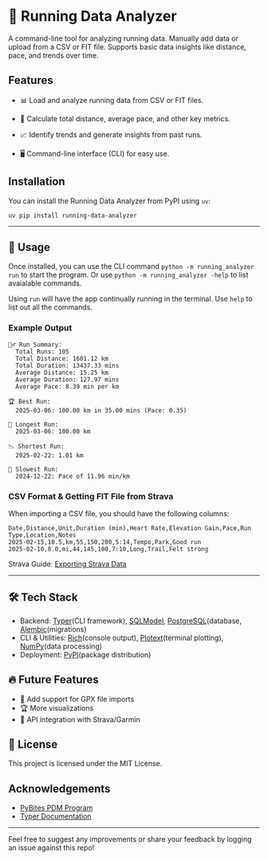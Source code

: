 # 🏃 Running Data Analyzer

A command-line tool for analyzing running data. Manually add data or upload from a CSV or FIT file. Supports basic data insights like distance, pace, and trends over time.

## Features

- 📊 Load and analyze running data from CSV or FIT files.

- 📏 Calculate total distance, average pace, and other key metrics.

- 📈 Identify trends and generate insights from past runs.

- 🖥️ Command-line interface (CLI) for easy use.


## Installation
You can install the Running Data Analyzer from PyPI using `uv`:
```
uv pip install running-data-analyzer
```

---

## 🚀 Usage
Once installed, you can use the CLI command `python -m running_analyzer run` to start the program. Or use `python -m running_analyzer -help` to list avaialable commands.

Using `run` will have the app continually running in the terminal. Use `help` to list out all the commands. 

### Example Output
```
🏃‍♂️ Run Summary:
  Total Runs: 105
  Total Distance: 1601.12 km
  Total Duration: 13437.33 mins
  Average Distance: 15.25 km
  Average Duration: 127.97 mins
  Average Pace: 8.39 min per km

🏆 Best Run:
  2025-03-06: 100.00 km in 35.00 mins (Pace: 0.35)

📏 Longest Run:
  2025-03-06: 100.00 km

📉 Shortest Run:
  2025-02-22: 1.01 km

🐢 Slowest Run:
  2024-12-22: Pace of 11.96 min/km
```

### CSV Format & Getting FIT File from Strava
When importing a CSV file, you should have the following columns:
```
Date,Distance,Unit,Duration (min),Heart Rate,Elevation Gain,Pace,Run Type,Location,Notes
2025-02-15,10.5,km,55,150,200,5:14,Tempo,Park,Good run
2025-02-10,8.0,mi,44,145,180,7:10,Long,Trail,Felt strong
```

Strava Guide: [Exporting Strava Data](https://support.strava.com/hc/en-us/articles/216918437-Exporting-your-Data-and-Bulk-Export)

---

## 🛠️ Tech Stack
- Backend: [Typer](https://typer.tiangolo.com)(CLI framework), [SQLModel](https://sqlmodel.tiangolo.com), [PostgreSQL](https://www.postgresql.org)(database, [Alembic](https://pypi.org/project/alembic/)(migrations)
- CLI & Utilities: [Rich](https://rich.readthedocs.io/en/stable/console.html)(console output), [Plotext](https://pypi.org/project/plotext/)(terminal plotting), [NumPy](https://www.google.com/search?client=safari&rls=en&q=numpy&ie=UTF-8&oe=UTF-8&safe=active)(data processing)
- Deployment: [PyPI](https://pypi.org)(package distribution)

## 🔥 Future Features

- 📅 Add support for GPX file imports
- 🏆 More visualizations
- 📝 API integration with Strava/Garmin


## 📄 License

This project is licensed under the MIT License.

## Acknowledgements

- [PyBites PDM Program](https://pybit.es/catalogue/the-pdm-program/)
- [Typer Documentation](https://typer.tiangolo.com)

---
Feel free to suggest any improvements or share your feedback by logging an issue against this repo!
